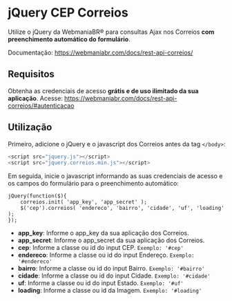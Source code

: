 # jQuery CEP Correios

Utilize o jQuery da WebmaniaBR® para consultas Ajax nos Correios **com preenchimento automático do formulário**.

Documentação: https://webmaniabr.com/docs/rest-api-correios/

## Requisitos

Obtenha as credenciais de acesso **grátis e de uso ilimitado da sua aplicação**. Acesse: https://webmaniabr.com/docs/rest-api-correios/#autenticacao

## Utilização

Primeiro, adicione o jQuery e o javascript dos Correios antes da tag <code>&lt;/body&gt;</code>:

```javascript
<script src="jquery.js"></script>
<script src="jquery.correios.min.js"></script>
```

Em seguida, inicie o javascript informando as suas credenciais de acesso e os campos do formulário para o preenchimento automático:

```
jQuery(function($){
    correios.init( 'app_key', 'app_secret' );
    $('cep').correios( 'endereco', 'bairro', 'cidade', 'uf', 'loading' );
});
```

- **app_key**: Informe o app_key da sua aplicação dos Correios.
- **app_secret**: Informe o app_secret da sua aplicação dos Correios.
- **cep**: Informe a classe ou id do input CEP. <code>Exemplo: '#cep'</code>
- **endereco**: Informe a classe ou id do input Endereço. <code>Exemplo: '#endereco'</code>
- **bairro**: Informe a classe ou id do input Bairro. <code>Exemplo: '#bairro'</code>
- **cidade**: Informe a classe ou id do input Cidade. <code>Exemplo: '#cidade'</code>
- **uf**: Informe a classe ou id do input Estado. <code>Exemplo: '#uf'</code>
- **loading**: Informe a classe ou id da Imagem. <code>Exemplo: '#loading'</code>
